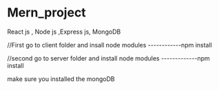 # Mern_project
React js ,  Node js ,Express js, MongoDB



//First go to  client folder and insall node modules
------------npm install

//second go to server folder and install node modules 
-------------npm install

make sure you installed the mongoDB
